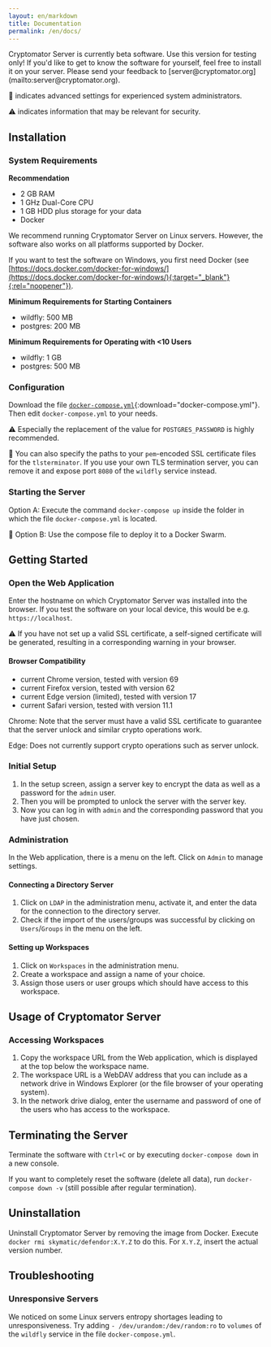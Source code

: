 ```yaml
---
layout: en/markdown
title: Documentation
permalink: /en/docs/
---
```

<p class="lead" markdown="1">Cryptomator Server is currently beta software. Use this version for testing only! If you'd like to get to know the software for yourself, feel free to install it on your server. Please send your feedback to [server@cryptomator.org](mailto:server@cryptomator.org).</p>

:wrench: indicates advanced settings for experienced system administrators.

:warning: indicates information that may be relevant for security.

## Installation

### System Requirements
**Recommendation**
* 2 GB RAM
* 1 GHz Dual-Core CPU
* 1 GB HDD plus storage for your data
* Docker

We recommend running Cryptomator Server on Linux servers. However, the software also works on all platforms supported by Docker. 

If you want to test the software on Windows, you first need Docker (see [https://docs.docker.com/docker-for-windows/](https://docs.docker.com/docker-for-windows/){:target="_blank"}{:rel="noopener"}).

**Minimum Requirements for Starting Containers**
- wildfly: 500 MB
- postgres: 200 MB

**Minimum Requirements for Operating with <10 Users**
- wildfly: 1 GB
- postgres: 500 MB

### Configuration
Download the file [`docker-compose.yml`](/assets/docker-compose.yml){:download="docker-compose.yml"}. Then edit `docker-compose.yml` to your needs.

:warning: Especially the replacement of the value for `POSTGRES_PASSWORD` is highly recommended.

:wrench: You can also specify the paths to your `pem`-encoded SSL certificate files for the `tlsterminator`. If you use your own TLS termination server, you can remove it and expose port `8080` of the `wildfly` service instead.

### Starting the Server
Option A: Execute the command `docker-compose up` inside the folder in which the file `docker-compose.yml` is located.

:wrench: Option B: Use the compose file to deploy it to a Docker Swarm.

## Getting Started

### Open the Web Application
Enter the hostname on which Cryptomator Server was installed into the browser. If you test the software on your local device, this would be e.g. `https://localhost`.

:warning: If you have not set up a valid SSL certificate, a self-signed certificate will be generated, resulting in a corresponding warning in your browser.

#### Browser Compatibility
- current Chrome version, tested with version 69
- current Firefox version, tested with version 62
- current Edge version (limited), tested with version 17
- current Safari version, tested with version 11.1

Chrome: Note that the server must have a valid SSL certificate to guarantee that the server unlock and similar crypto operations work.

Edge: Does not currently support crypto operations such as server unlock.

### Initial Setup
1. In the setup screen, assign a server key to encrypt the data as well as a password for the `admin` user.
2. Then you will be prompted to unlock the server with the server key.
3. Now you can log in with `admin` and the corresponding password that you have just chosen.

### Administration
In the Web application, there is a menu on the left. Click on `Admin` to manage settings.

#### Connecting a Directory Server
1. Click on `LDAP` in the administration menu, activate it, and enter the data for the connection to the directory server.
2. Check if the import of the users/groups was successful by clicking on `Users`/`Groups` in the menu on the left.

#### Setting up Workspaces
1. Click on `Workspaces` in the administration menu.
2. Create a workspace and assign a name of your choice.
3. Assign those users or user groups which should have access to this workspace.

## Usage of Cryptomator Server

### Accessing Workspaces
1. Copy the workspace URL from the Web application, which is displayed at the top below the workspace name.
2. The workspace URL is a WebDAV address that you can include as a network drive in Windows Explorer (or the file browser of your operating system).
3. In the network drive dialog, enter the username and password of one of the users who has access to the workspace.

## Terminating the Server
Terminate the software with `Ctrl+C` or by executing `docker-compose down` in a new console.

If you want to completely reset the software (delete all data), run `docker-compose down -v` (still possible after regular termination).

## Uninstallation
Uninstall Cryptomator Server by removing the image from Docker. Execute `docker rmi skymatic/defendor:X.Y.Z` to do this. For `X.Y.Z`, insert the actual version number.

## Troubleshooting

### Unresponsive Servers
We noticed on some Linux servers entropy shortages leading to unresponsiveness. Try adding `- /dev/urandom:/dev/random:ro` to `volumes` of the `wildfly` service in the file `docker-compose.yml`.
